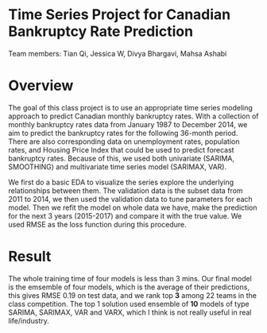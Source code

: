 # Time Series Project for Canadian Bankruptcy Rate Prediction

Team members: Tian Qi, Jessica W, Divya Bhargavi, Mahsa Ashabi


# Overview

The goal of this class project is to use an appropriate time series modeling approach to predict Canadian monthly bankruptcy rates. With a collection of monthly bankruptcy rates data from January 1987 to December 2014, we aim to predict the bankruptcy rates for the following 36-month period. There are also corresponding data on unemployment rates, population rates, and Housing Price Index that could be used to predict forecast bankruptcy rates. Because of this, we used both univariate (SARIMA, SMOOTHING) and multivariate time series model (SARIMAX, VAR). 

We first do a basic EDA to visualize the series explore the underlying relationships between them. The validation data is the subset data from 2011 to 2014, we then used the validation data to tune parameters for each model. Then we refit the model on whole data we have, make the prediction for the next 3 years (2015-2017) and compare it with the true value. We used RMSE as the loss function during this procedure.

# Result

The whole training time of four models is less than 3 mins. Our final model is the emsemble of four models, which is the average of their predictions, this gives RMSE 0.19 on test data, and we rank top **3** among 22 teams in the class competition. The top 1 solution used ensemble of **10** models of type SARIMA, SARIMAX, VAR and VARX, which I think is not really useful in real life/industry.
